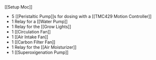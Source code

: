 [[Setup Moc]]


- 5 [[Peristaltic Pump]]s for dosing with a [[TMC429 Motion Controller]]
-  1 Relay for a [[Water Pump]]
- 1 Relay for the [[Grow Lights]]
- 1 [[Circulation Fan]]
- 1 [[Air Intake Fan]]
- 1 [[Carbon Filter Fan]]
- 1 Relay for the [[Air Moisturizer]]
- 1 [[Superoxigenation Pump]]